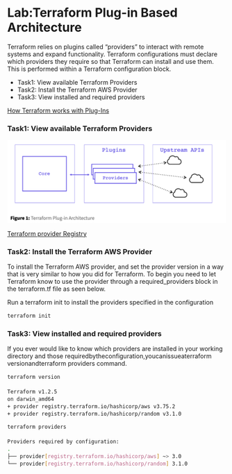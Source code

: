# Lab:Terraform Plug-in Based Architecture

Terraform relies on plugins called “providers” to interact with remote systems and expand functionality. Terraform configurations must declare which providers they require so that Terraform can install and use them. This is performed within a Terraform configuration block.

- Task1: View available Terraform Providers
- Task2: Install the Terraform AWS Provider
- Task3: View installed and required providers

[How Terraform works with Plug-Ins](https://www.terraform.io/plugin/how-terraform-works)

### Task1: View available Terraform Providers

![](Plug-In-Architecture.png)

[Terraform provider Registry](https://registry.terraform.io/)

### Task2: Install the Terraform AWS Provider

To install the Terraform AWS provider, and set the provider version in a way that is very similar to how you did for Terraform. To begin you need to let Terraform know to use the provider through a required_providers block in the terraform.tf file as seen below.

Run a terraform   init to install the providers specified in the configuration
```bash
terraform init
```

### Task3: View installed and required providers

If you ever would like to know which providers are installed in your working directory and those requiredbytheconfiguration,youcanissueaterraform versionandterraform providers command.

```bash
terraform version

Terraform v1.2.5
on darwin_amd64
+ provider registry.terraform.io/hashicorp/aws v3.75.2
+ provider registry.terraform.io/hashicorp/random v3.1.0
```
```bash
terraform providers

Providers required by configuration:
.
├── provider[registry.terraform.io/hashicorp/aws] ~> 3.0
└── provider[registry.terraform.io/hashicorp/random] 3.1.0
```

